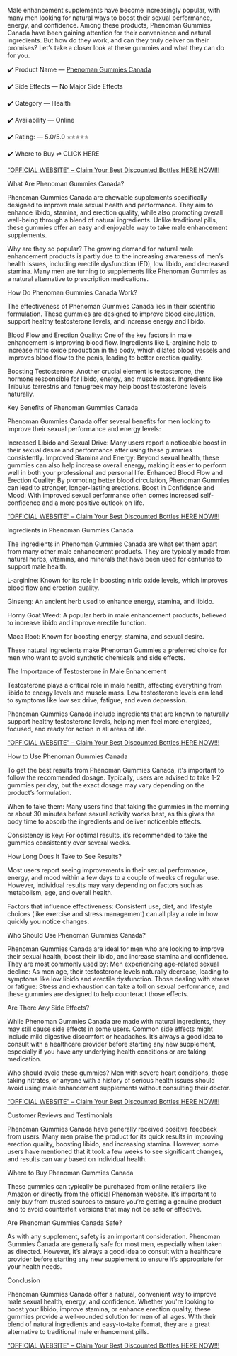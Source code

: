 Male enhancement supplements have become increasingly popular, with many men looking for natural ways to boost their sexual performance, energy, and confidence. Among these products, Phenoman Gummies Canada have been gaining attention for their convenience and natural ingredients. But how do they work, and can they truly deliver on their promises? Let’s take a closer look at these gummies and what they can do for you.

✔️ Product Name — [Phenoman Gummies Canada](https://www.facebook.com/Phenoman.Gummies.Canada.Official)

✔️ Side Effects — No Major Side Effects

✔️ Category — Health

✔️ Availability — Online

✔️ Rating: — 5.0/5.0 ⭐⭐⭐⭐⭐

✔️ Where to Buy ⇌ CLICK HERE


[“OFFICIAL WEBSITE” – Claim Your Best Discounted Bottles HERE NOW!!!](https://supplementcarts.com/phenoman-gummies-canada-official/)


What Are Phenoman Gummies Canada?

Phenoman Gummies Canada are chewable supplements specifically designed to improve male sexual health and performance. They aim to enhance libido, stamina, and erection quality, while also promoting overall well-being through a blend of natural ingredients. Unlike traditional pills, these gummies offer an easy and enjoyable way to take male enhancement supplements.

Why are they so popular? The growing demand for natural male enhancement products is partly due to the increasing awareness of men’s health issues, including erectile dysfunction (ED), low libido, and decreased stamina. Many men are turning to supplements like Phenoman Gummies as a natural alternative to prescription medications.

How Do Phenoman Gummies Canada Work?

The effectiveness of Phenoman Gummies Canada lies in their scientific formulation. These gummies are designed to improve blood circulation, support healthy testosterone levels, and increase energy and libido.

Blood Flow and Erection Quality: One of the key factors in male enhancement is improving blood flow. Ingredients like L-arginine help to increase nitric oxide production in the body, which dilates blood vessels and improves blood flow to the penis, leading to better erection quality.

Boosting Testosterone: Another crucial element is testosterone, the hormone responsible for libido, energy, and muscle mass. Ingredients like Tribulus terrestris and fenugreek may help boost testosterone levels naturally.

Key Benefits of Phenoman Gummies Canada

Phenoman Gummies Canada offer several benefits for men looking to improve their sexual performance and energy levels:

Increased Libido and Sexual Drive: Many users report a noticeable boost in their sexual desire and performance after using these gummies consistently.
Improved Stamina and Energy: Beyond sexual health, these gummies can also help increase overall energy, making it easier to perform well in both your professional and personal life.
Enhanced Blood Flow and Erection Quality: By promoting better blood circulation, Phenoman Gummies can lead to stronger, longer-lasting erections.
Boost in Confidence and Mood: With improved sexual performance often comes increased self-confidence and a more positive outlook on life.


[“OFFICIAL WEBSITE” – Claim Your Best Discounted Bottles HERE NOW!!!](https://supplementcarts.com/phenoman-gummies-canada-official/)


Ingredients in Phenoman Gummies Canada

The ingredients in Phenoman Gummies Canada are what set them apart from many other male enhancement products. They are typically made from natural herbs, vitamins, and minerals that have been used for centuries to support male health.

L-arginine: Known for its role in boosting nitric oxide levels, which improves blood flow and erection quality.

Ginseng: An ancient herb used to enhance energy, stamina, and libido.

Horny Goat Weed: A popular herb in male enhancement products, believed to increase libido and improve erectile function.

Maca Root: Known for boosting energy, stamina, and sexual desire.

These natural ingredients make Phenoman Gummies a preferred choice for men who want to avoid synthetic chemicals and side effects.

The Importance of Testosterone in Male Enhancement

Testosterone plays a critical role in male health, affecting everything from libido to energy levels and muscle mass. Low testosterone levels can lead to symptoms like low sex drive, fatigue, and even depression.

Phenoman Gummies Canada include ingredients that are known to naturally support healthy testosterone levels, helping men feel more energized, focused, and ready for action in all areas of life.


[“OFFICIAL WEBSITE” – Claim Your Best Discounted Bottles HERE NOW!!!](https://supplementcarts.com/phenoman-gummies-canada-official/)


How to Use Phenoman Gummies Canada

To get the best results from Phenoman Gummies Canada, it's important to follow the recommended dosage. Typically, users are advised to take 1-2 gummies per day, but the exact dosage may vary depending on the product’s formulation.

When to take them: Many users find that taking the gummies in the morning or about 30 minutes before sexual activity works best, as this gives the body time to absorb the ingredients and deliver noticeable effects.

Consistency is key: For optimal results, it’s recommended to take the gummies consistently over several weeks.

How Long Does It Take to See Results?

Most users report seeing improvements in their sexual performance, energy, and mood within a few days to a couple of weeks of regular use. However, individual results may vary depending on factors such as metabolism, age, and overall health.

Factors that influence effectiveness: Consistent use, diet, and lifestyle choices (like exercise and stress management) can all play a role in how quickly you notice changes.

Who Should Use Phenoman Gummies Canada?

Phenoman Gummies Canada are ideal for men who are looking to improve their sexual health, boost their libido, and increase stamina and confidence. They are most commonly used by:
Men experiencing age-related sexual decline: As men age, their testosterone levels naturally decrease, leading to symptoms like low libido and erectile dysfunction.
Those dealing with stress or fatigue: Stress and exhaustion can take a toll on sexual performance, and these gummies are designed to help counteract those effects.

Are There Any Side Effects?

While Phenoman Gummies Canada are made with natural ingredients, they may still cause side effects in some users. Common side effects might include mild digestive discomfort or headaches. It’s always a good idea to consult with a healthcare provider before starting any new supplement, especially if you have any underlying health conditions or are taking medication.

Who should avoid these gummies? Men with severe heart conditions, those taking nitrates, or anyone with a history of serious health issues should avoid using male enhancement supplements without consulting their doctor.


[“OFFICIAL WEBSITE” – Claim Your Best Discounted Bottles HERE NOW!!!
](https://supplementcarts.com/phenoman-gummies-canada-official/)


Customer Reviews and Testimonials

Phenoman Gummies Canada have generally received positive feedback from users. Many men praise the product for its quick results in improving erection quality, boosting libido, and increasing stamina. However, some users have mentioned that it took a few weeks to see significant changes, and results can vary based on individual health.

Where to Buy Phenoman Gummies Canada

These gummies can typically be purchased from online retailers like Amazon or directly from the official Phenoman website. It’s important to only buy from trusted sources to ensure you’re getting a genuine product and to avoid counterfeit versions that may not be safe or effective.

Are Phenoman Gummies Canada Safe?

As with any supplement, safety is an important consideration. Phenoman Gummies Canada are generally safe for most men, especially when taken as directed. However, it’s always a good idea to consult with a healthcare provider before starting any new supplement to ensure it’s appropriate for your health needs.

Conclusion

Phenoman Gummies Canada offer a natural, convenient way to improve male sexual health, energy, and confidence. Whether you're looking to boost your libido, improve stamina, or enhance erection quality, these gummies provide a well-rounded solution for men of all ages. With their blend of natural ingredients and easy-to-take format, they are a great alternative to traditional male enhancement pills.


[“OFFICIAL WEBSITE” – Claim Your Best Discounted Bottles HERE NOW!!!](https://supplementcarts.com/phenoman-gummies-canada-official/)

